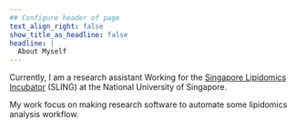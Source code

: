```yaml
---
## Configure header of page
text_align_right: false
show_title_as_headline: false
headline: |
  About Myself
---
```


<!-- this is a subheadline -->
Currently, I am a research assistant Working for the [Singapore Lipidomics Incubator](https://sling.sg/) (SLING) at the National University of Singapore. 

My work focus on making research software to automate some lipidomics analysis workflow.
